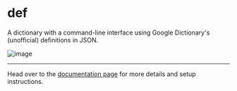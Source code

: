 def
===
A dictionary with a command-line interface using Google Dictionary's
(unofficial) definitions in JSON.

![image](http://i.imgur.com/dhToV.png)

---

Head over to the [documentation page](http://haukurpallh.github.com/docs/def)
for more details and setup instructions.
